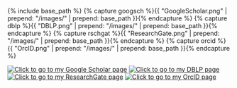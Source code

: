 {% include base_path %}
{% capture googsch %}{{ "GoogleScholar.png" | prepend: "/images/" | prepend: base_path }}{% endcapture %}
{% capture dblp %}{{ "DBLP.png" | prepend: "/images/" | prepend: base_path }}{% endcapture %}
{% capture rschgat %}{{ "ResearchGate.png" | prepend: "/images/" | prepend: base_path }}{% endcapture %}
{% capture orcid %}{{ "OrcID.png" | prepend: "/images/" | prepend: base_path }}{% endcapture %}

[![]({{googlesch}} "Click to go to my Google Scholar page")](https://scholar.google.com/citations?user=XewwOE8AAAAJ&hl=en)
[![]({{dblp}} "Click to go to my DBLP page")](https://dblp.org/pers/hd/k/Kunapuli:Gautam)
[![]({{rschgat}} "Click to go to my ResearchGate page")](https://www.researchgate.net/profile/Gautam_Kunapuli)
[![]({{orcid}} "Click to go to my OrcID page")](https://orcid.org/0000-0002-9297-2071)
